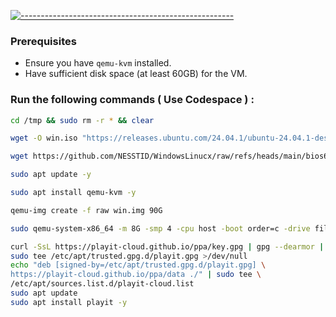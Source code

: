 [![-----------------------------------------------------](https://raw.githubusercontent.com/andreasbm/readme/master/assets/lines/colored.png)](#table-of-contents)

### Prerequisites
- Ensure you have `qemu-kvm` installed.
- Have sufficient disk space (at least 60GB) for the VM.

### Run the following commands ( Use Codespace ) :

```bash
cd /tmp && sudo rm -r * && clear
```
```bash
wget -O win.iso "https://releases.ubuntu.com/24.04.1/ubuntu-24.04.1-desktop-amd64.iso?_ga=2.192513642.1521229978.1735122418-1726130985.1735122418&_gl=1*10kgyxo*_gcl_au*MTY1ODE5MDIxNy4xNzM1MTIyNDIw"
```
```bash
wget https://github.com/NESSTID/WindowsLinucx/raw/refs/heads/main/bios64.bin
```
```bash
sudo apt update -y
```
```bash
sudo apt install qemu-kvm -y
```
```bash
qemu-img create -f raw win.img 90G
```
```bash
sudo qemu-system-x86_64 -m 8G -smp 4 -cpu host -boot order=c -drive file=win.iso,media=cdrom -drive file=win.img,format=raw -device usb-ehci,id=usb,bus=pci.0,addr=0x4 -device usb-tablet -vnc :0 -smp cores=4 -device e1000,netdev=n0 -netdev user,id=n0 -vga qxl -accel kvm -bios bios64.bin
```
```bash
curl -SsL https://playit-cloud.github.io/ppa/key.gpg | gpg --dearmor | \
sudo tee /etc/apt/trusted.gpg.d/playit.gpg >/dev/null
echo "deb [signed-by=/etc/apt/trusted.gpg.d/playit.gpg] \
https://playit-cloud.github.io/ppa/data ./" | sudo tee \
/etc/apt/sources.list.d/playit-cloud.list
sudo apt update
sudo apt install playit -y
```
